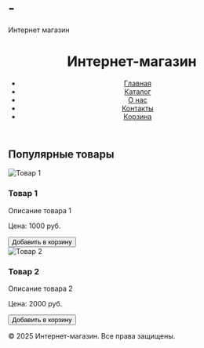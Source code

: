# -
Интернет магазин 
<!DOCTYPE html>
<html lang="ru">
<head>
  <meta charset="UTF-8">
  <meta name="viewport" content="width=device-width, initial-scale=1.0">
  <title>Интернет-магазин</title>
  <link rel="stylesheet" href="styles.css">
</head>
<body>
  <!-- Шапка сайта -->
  <header>
    <div class="container">
      <h1>Интернет-магазин</h1>
      <nav>
        <ul>
          <li><a href="#">Главная</a></li>
          <li><a href="#">Каталог</a></li>
          <li><a href="#">О нас</a></li>
          <li><a href="#">Контакты</a></li>
          <li><a href="#">Корзина</a></li>
        </ul>
      </nav>
    </div>
  </header>

  <!-- Главная секция с товарами -->
  <section class="products">
    <div class="container">
      <h2>Популярные товары</h2>
      <div class="product-list">
        <div class="product-item">
          <img src="product1.jpg" alt="Товар 1">
          <h3>Товар 1</h3>
          <p>Описание товара 1</p>
          <p>Цена: 1000 руб.</p>
          <button class="add-to-cart">Добавить в корзину</button>
        </div>
        <div class="product-item">
          <img src="product2.jpg" alt="Товар 2">
          <h3>Товар 2</h3>
          <p>Описание товара 2</p>
          <p>Цена: 2000 руб.</p>
          <button class="add-to-cart">Добавить в корзину</button>
        </div>
        <!-- Добавьте больше товаров здесь -->
      </div>
    </div>
  </section>

  <!-- Подвал -->
  <footer>
    <div class="container">
      <p>&copy; 2025 Интернет-магазин. Все права защищены.</p>
    </div>
  </footer>

  <script src="script.js"></script>
</body>
</html>
